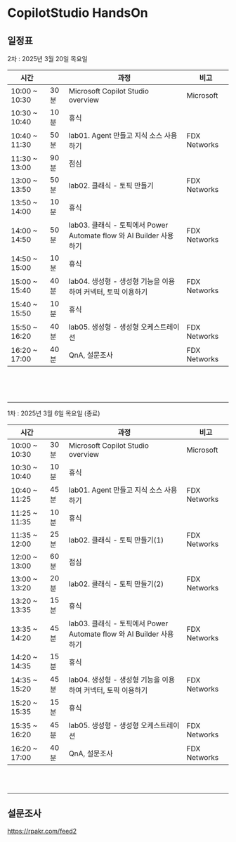  # CopilotStudio HandsOn

## 일정표


  2차 : 2025년 3월 20일 목요일

|시간||과정|비고|
|--|--|--|--|
|10:00 ~ 10:30 | 30분 | Microsoft Copilot Studio overview | Microsoft |
|10:30 ~ 10:40 | 10분 | 휴식 | |
|10:40 ~ 11:30 | 50분 | lab01. Agent 만들고 지식 소스 사용하기 | FDX Networks |
|11:30 ~ 13:00 | 90분 | 점심 | |
|13:00 ~ 13:50 | 50분 | lab02. 클래식 - 토픽 만들기 | FDX Networks |
|13:50 ~ 14:00 | 10분 | 휴식 | |
|14:00 ~ 14:50 | 50분 | lab03. 클래식 - 토픽에서 Power Automate flow 와 AI Builder 사용하기 | FDX Networks |
|14:50 ~ 15:00 | 10분 | 휴식 | | 
|15:00 ~ 15:40 | 40분 | lab04. 생성형 - 생성형 기능을 이용하여 커넥터, 토픽 이용하기 | FDX Networks | 
|15:40 ~ 15:50 | 10분 | 휴식 | | 
|15:50 ~ 16:20 | 40분 | lab05. 생성형 - 생성형 오케스트레이션 | FDX Networks | 
|16:20 ~ 17:00 | 40분 | QnA, 설문조사 | FDX Networks | 

</br></br></br>

---


  1차 : 2025년 3월 6일 목요일 (종료) </br>

|시간||과정|비고|
|--|--|--|--|
|10:00 ~ 10:30 | 30분 | Microsoft Copilot Studio overview | Microsoft |
|10:30 ~ 10:40 | 10분 | 휴식 | |
|10:40 ~ 11:25 | 45분 | lab01. Agent 만들고 지식 소스 사용하기 | FDX Networks |
|11:25 ~ 11:35 | 10분 | 휴식 | |
|11:35 ~ 12:00 | 25분 | lab02. 클래식 - 토픽 만들기(1) | FDX Networks |
|12:00 ~ 13:00 | 60분 | 점심 | |
|13:00 ~ 13:20 | 20분 | lab02. 클래식 - 토픽 만들기(2) | FDX Networks |
|13:20 ~ 13:35 | 15분 | 휴식 | | 
|13:35 ~ 14:20 | 45분 | lab03. 클래식 - 토픽에서 Power Automate flow 와 AI Builder 사용하기 |FDX Networks | 
|14:20 ~ 14:35 | 15분 | 휴식 | | 
|14:35 ~ 15:20 | 45분 | lab04. 생성형 - 생성형 기능을 이용하여 커넥터, 토픽 이용하기 |FDX Networks | 
|15:20 ~ 15:35 | 15분 | 휴식 | | 
|15:35 ~ 16:20 | 45분 | lab05. 생성형 - 생성형 오케스트레이션 |FDX Networks | 
|16:20 ~ 17:00 | 40분 | QnA, 설문조사|FDX Networks | 

</br></br>

---
## 설문조사

https://rpakr.com/feed2


